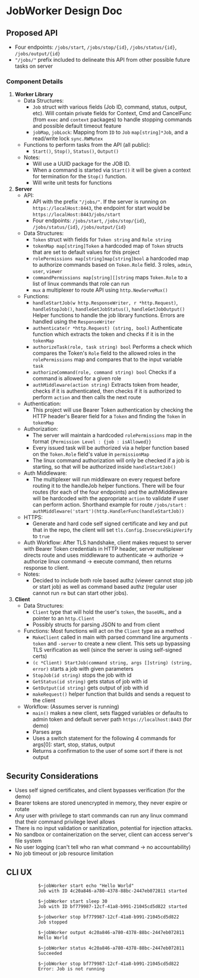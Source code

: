 # JobWorker Design Doc

## Proposed API
- Four endpoints: `/jobs/start`, `/jobs/stop/{id}`, `/jobs/status/{id}`, `/jobs/output/{id}`
- `"/jobs/"` prefix included to delineate this API from other possible future tasks on server
### Component Details
1. **Worker Library**
    - Data Structures: 
        - `Job` struct with various fields (Job ID, command, status, output, etc). Will contain private fields for Context, Cmd and CancelFunc (from `exec` and `context` packages) to handle stopping commands and possible default timeout feature
        - `jobMap`, `jobLock`: Mapping from `ID` to `Job` `map[string]*Job`, and a read/write lock `sync.RWMutex` 
    - Functions to perform tasks from the API (all public):
        - `Start()`, `Stop()`, `Status()`, `Output()`
    - Notes:
        - Will use a UUID package for the JOB ID. 
        - When a command is started via `Start()` it will be given a context for termination for the `Stop()` function. 
        - Will write unit tests for functions
2. **Server**
    -  API:
        - API with the prefix `"/jobs/"`. If the server is running on `https://localHost:8443`, the endpoint for start would be `https://localHost:8443/jobs/start`
        - Four endpoints: `/jobs/start`, `/jobs/stop/{id}`, `/jobs/status/{id}`, `/jobs/output/{id}`
    -  Data Structures: 
        -  `Token` struct with fields for `Token string` and `Role string`
        -  `tokenMap map[string]Token` a hardcoded map of `Token` structs that are set to default values for this project
        -  `rolePermissions map[string]map[string]bool` a hardcoded map to authorize commands based on `Token.Role` field. 3 roles, `admin`, `user`, `viewer`
        -  `commandPermissions map[string][]string` maps `Token.Role` to a list of linux commands that role can run
        -  `mux` a multiplexer to route API using `http.NewServeMux()`
    - Functions: 
        - `handleStartJob(w http.ResponseWriter, r *http.Request)`, `handleStopJob()`, `handleGetJobStatus()`, `handleGetJobOutput()` Helper functions to handle the job library functions. Errors are handled using the `ResponseWriter` 
        - `authenticate(r *http.Request) (string, bool)` Authenticate function which extracts the token and checks if it is in the `tokenMap`
        - `authorizeTask(role, task string) bool` Performs a check which compares the Token's `Role` field to the allowed roles in the `rolePermissions` map and compares that to the input variable `task` 
        - `authorizeCommand(role, command string) bool` Checks if a command is allowed for a given role
        - `authMiddleware(action string)` Extracts token from header, checks if it is authenticated, then checks if it is authorized to perform `action` and then calls the next route
    -  Authentication:
        - This project will use Bearer Token authentication by checking the HTTP header's Bearer field for a `Token` and finding the `Token` in `tokenMap`
    - Authorization:
        - The server will maintain a hardcoded `rolePermissions` map in the format `{Permission Level : {job : isAllowed}}`
        - Every issued task will be authorized via a helper function based on the `Token.Role` field's value in `permissionMap`
        - The linux command authorization will only be checked if a job is starting, so that will be authorized inside `handleStartJob()`
    - Auth Middleware:
        - The multiplexer will run middleware on every request before routing it to the handleJob helper functions. There will be four routes (for each of the four endpoints) and the authMiddleware will be hardcoded with the appropriate `action` to validate if user can perform action. Shorthand example for route `/jobs/start` : `authMiddleware('start')(http.HandlerFunc(handleStartJob))`
    - HTTPS:
        - Generate and hard code self signed certificate and key and put that in the repo, the client will set `tls.Config.InsecureSkipVerify` to `true`
    - Auth Workflow: After TLS handshake, client makes request to server with Bearer Token credentials in HTTP header, server multiplexer directs route and uses middleware to authenticate -> authorize -> authorize linux command -> execute command, then returns response to client. 
    - Notes:
        - Decided to include both role based authz (viewer cannot stop job or start job) as well as command based authz (regular user cannot run `rm` but can start other jobs). 
3. **Client**
    - Data Structures:
        - `Client` type that will hold the user's `token`, the `baseURL`, and a pointer to an `http.Client`
        - Possibly structs for parsing JSON to and from client
    - Functions: Most functions will act on the `Client` type as a method
        - `MakeClient` called in main with parsed command line arguments `-token` and `-server` to create a new client. This sets up bypassing TLS verification as well (since the server is using self-signed certs)
        - `(c *Client) StartJob(command string, args []string) (string, error)` starts a job with given parameters
        - `StopJob(id string)` stops the job with id 
        - `GetStatus(id string)` gets status of job with id
        - `GetOutput(id string)` gets output of job with id
        - `makeRequest()` helper function that builds and sends a request to the client 
    - Workflow: (Assumes server is running)
        - `main()` makes a new client, sets flagged variables or defaults to admin token and default server path `https://localhost:8443` (for demo)
        - Parses args
        - Uses a switch statement for the following 4 commands for args[0]: start, stop, status, output
        - Returns a confirmation to the user of some sort if there is not output
## Security Considerations
- Uses self signed certificates, and client bypasses verification (for the demo)
- Bearer tokens are stored unencrypted in memory, they never expire or rotate
- Any user with privilege to start commands can run any linux command that their command privilege level allows 
- There is no input validation or sanitization, potential for injection attacks.  
- No sandbox or containerization on the server, client can access server's file system
- No user logging (can't tell who ran what command -> no accountability)
- No job timeout or job resource limitation
## CLI UX   
```
            $~jobWorker start echo "Hello World"
            Job with ID 4c20a846-a780-4378-88bc-2447eb072811 started

            $~jobWorker start sleep 30
            Job with ID bf779987-12cf-41a8-b991-21045cd5d822 started

            $~jobworker stop bf779987-12cf-41a8-b991-21045cd5d822
            Job stopped

            $~jobWorker output 4c20a846-a780-4378-88bc-2447eb072811
            Hello World

            $~jobWorker status 4c20a846-a780-4378-88bc-2447eb072811
            Succeeded

            $~jobWorker stop bf779987-12cf-41a8-b991-21045cd5d822
            Error: Job is not running           
```
